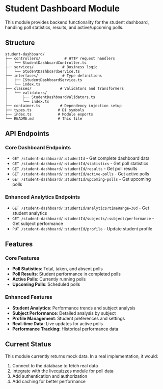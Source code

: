 # Student Dashboard Module

This module provides backend functionality for the student dashboard, handling poll statistics, results, and active/upcoming polls.

## Structure

```
student-dashboard/
├── controllers/           # HTTP request handlers
│   └── StudentDashboardController.ts
├── services/             # Business logic
│   └── StudentDashboardService.ts
├── interfaces/           # Type definitions
│   ├── IStudentDashboardService.ts
│   └── index.ts
├── classes/             # Validators and transformers
│   └── validators/
│       ├── StudentDashboardValidators.ts
│       └── index.ts
├── container.ts         # Dependency injection setup
├── types.ts            # DI symbols
├── index.ts            # Module exports
└── README.md           # This file
```

## API Endpoints

### Core Dashboard Endpoints
- `GET /student-dashboard/:studentId` - Get complete dashboard data
- `GET /student-dashboard/:studentId/statistics` - Get poll statistics
- `GET /student-dashboard/:studentId/results` - Get poll results
- `GET /student-dashboard/:studentId/active-polls` - Get active polls
- `GET /student-dashboard/:studentId/upcoming-polls` - Get upcoming polls

### Enhanced Analytics Endpoints
- `GET /student-dashboard/:studentId/analytics?timeRange=30d` - Get student analytics
- `GET /student-dashboard/:studentId/subjects/:subject/performance` - Get subject performance
- `PUT /student-dashboard/:studentId/profile` - Update student profile

## Features

### Core Features
- **Poll Statistics**: Total, taken, and absent polls
- **Poll Results**: Student performance in completed polls
- **Active Polls**: Currently running polls
- **Upcoming Polls**: Scheduled polls

### Enhanced Features
- **Student Analytics**: Performance trends and subject analysis
- **Subject Performance**: Detailed analysis by subject
- **Profile Management**: Student preferences and settings
- **Real-time Data**: Live updates for active polls
- **Performance Tracking**: Historical performance data

## Current Status

This module currently returns mock data. In a real implementation, it would:
1. Connect to the database to fetch real data
2. Integrate with the livequizzes module for poll data
3. Add authentication and authorization
4. Add caching for better performance 
